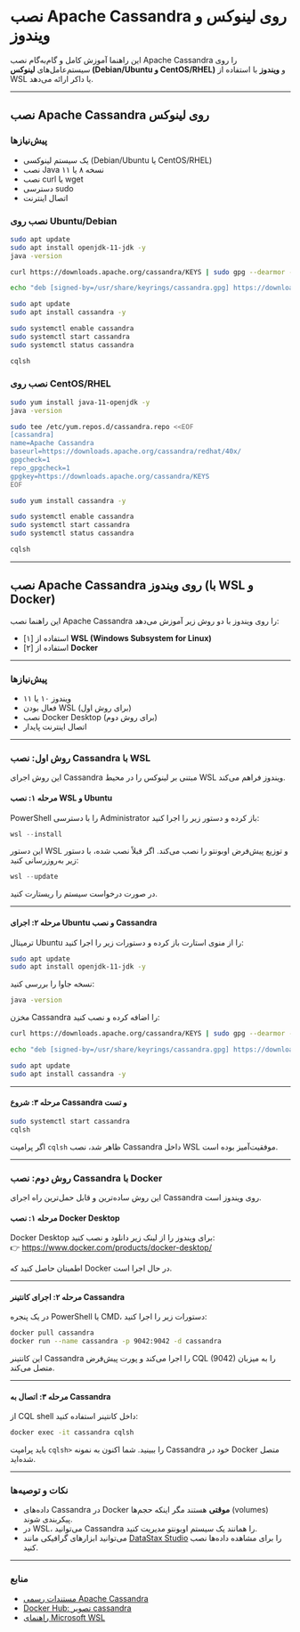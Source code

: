 
# نصب Apache Cassandra روی لینوکس و ویندوز

این راهنما آموزش کامل و گام‌به‌گام نصب Apache Cassandra را روی سیستم‌عامل‌های **لینوکس (Debian/Ubuntu و CentOS/RHEL)** و **ویندوز** با استفاده از WSL یا داکر ارائه می‌دهد.

---

## نصب Apache Cassandra روی لینوکس

### پیش‌نیازها

- یک سیستم لینوکسی (Debian/Ubuntu یا CentOS/RHEL)
- نصب Java نسخه ۸ یا ۱۱
- نصب curl یا wget
- دسترسی sudo
- اتصال اینترنت

### نصب روی Ubuntu/Debian

```bash
sudo apt update
sudo apt install openjdk-11-jdk -y
java -version

curl https://downloads.apache.org/cassandra/KEYS | sudo gpg --dearmor -o /usr/share/keyrings/cassandra.gpg

echo "deb [signed-by=/usr/share/keyrings/cassandra.gpg] https://downloads.apache.org/cassandra/debian 40x main" | sudo tee /etc/apt/sources.list.d/cassandra.list

sudo apt update
sudo apt install cassandra -y

sudo systemctl enable cassandra
sudo systemctl start cassandra
sudo systemctl status cassandra

cqlsh
```

### نصب روی CentOS/RHEL

```bash
sudo yum install java-11-openjdk -y
java -version

sudo tee /etc/yum.repos.d/cassandra.repo <<EOF
[cassandra]
name=Apache Cassandra
baseurl=https://downloads.apache.org/cassandra/redhat/40x/
gpgcheck=1
repo_gpgcheck=1
gpgkey=https://downloads.apache.org/cassandra/KEYS
EOF

sudo yum install cassandra -y

sudo systemctl enable cassandra
sudo systemctl start cassandra
sudo systemctl status cassandra

cqlsh
```

---

## نصب Apache Cassandra روی ویندوز (با WSL و Docker)

این راهنما نصب Apache Cassandra را روی ویندوز با دو روش زیر آموزش می‌دهد:

- [۱] استفاده از **WSL (Windows Subsystem for Linux)**
- [۲] استفاده از **Docker**

---

### پیش‌نیازها

- ویندوز ۱۰ یا ۱۱
- فعال بودن WSL (برای روش اول)
- نصب Docker Desktop (برای روش دوم)
- اتصال اینترنت پایدار

---

### روش اول: نصب Cassandra با WSL

این روش اجرای Cassandra مبتنی بر لینوکس را در محیط WSL ویندوز فراهم می‌کند.

#### مرحله ۱: نصب WSL و Ubuntu

PowerShell را با دسترسی Administrator باز کرده و دستور زیر را اجرا کنید:

```powershell
wsl --install
```

این دستور WSL و توزیع پیش‌فرض اوبونتو را نصب می‌کند. اگر قبلاً نصب شده، با دستور زیر به‌روزرسانی کنید:

```powershell
wsl --update
```

در صورت درخواست سیستم را ریستارت کنید.

---

#### مرحله ۲: اجرای Ubuntu و نصب Cassandra

ترمینال Ubuntu را از منوی استارت باز کرده و دستورات زیر را اجرا کنید:

```bash
sudo apt update
sudo apt install openjdk-11-jdk -y
```

نسخه جاوا را بررسی کنید:

```bash
java -version
```

مخزن Cassandra را اضافه کرده و نصب کنید:

```bash
curl https://downloads.apache.org/cassandra/KEYS | sudo gpg --dearmor -o /usr/share/keyrings/cassandra.gpg

echo "deb [signed-by=/usr/share/keyrings/cassandra.gpg] https://downloads.apache.org/cassandra/debian 40x main" | sudo tee /etc/apt/sources.list.d/cassandra.list

sudo apt update
sudo apt install cassandra -y
```

---

#### مرحله ۳: شروع Cassandra و تست

```bash
sudo systemctl start cassandra
cqlsh
```

اگر پرامپت `cqlsh` ظاهر شد، نصب Cassandra داخل WSL موفقیت‌آمیز بوده است.

---

### روش دوم: نصب Cassandra با Docker

این روش ساده‌ترین و قابل حمل‌ترین راه اجرای Cassandra روی ویندوز است.

#### مرحله ۱: نصب Docker Desktop

Docker Desktop برای ویندوز را از لینک زیر دانلود و نصب کنید:  
👉 https://www.docker.com/products/docker-desktop/

اطمینان حاصل کنید که Docker در حال اجرا است.

---

#### مرحله ۲: اجرای کانتینر Cassandra

در یک پنجره PowerShell یا CMD، دستورات زیر را اجرا کنید:

```bash
docker pull cassandra
docker run --name cassandra -p 9042:9042 -d cassandra
```

این کانتینر Cassandra را اجرا می‌کند و پورت پیش‌فرض CQL (9042) را به میزبان متصل می‌کند.

---

#### مرحله ۳: اتصال به Cassandra

از CQL shell داخل کانتینر استفاده کنید:

```bash
docker exec -it cassandra cqlsh
```

باید پرامپت `cqlsh>` را ببینید. شما اکنون به نمونه Cassandra خود در Docker متصل شده‌اید.

---

### نکات و توصیه‌ها

- داده‌های Cassandra در Docker **موقتی** هستند مگر اینکه حجم‌ها (volumes) پیکربندی شوند.
- در WSL، می‌توانید Cassandra را همانند یک سیستم اوبونتو مدیریت کنید.
- می‌توانید ابزارهای گرافیکی مانند [DataStax Studio](https://www.datastax.com/studio) را برای مشاهده داده‌ها نصب کنید.

---

### منابع

- [مستندات رسمی Apache Cassandra](https://cassandra.apache.org/doc/latest/)
- [Docker Hub: تصویر cassandra](https://hub.docker.com/_/cassandra)
- [راهنمای Microsoft WSL](https://learn.microsoft.com/en-us/windows/wsl/)

